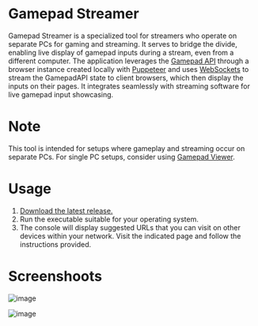 # Gamepad Streamer
Gamepad Streamer is a specialized tool for streamers who operate on separate PCs for gaming and streaming. It serves to bridge the divide, enabling live display of gamepad inputs during a stream, even from a different computer. 
The application leverages the [Gamepad API](https://developer.mozilla.org/en-US/docs/Web/API/Gamepad_API/Using_the_Gamepad_API) through a browser instance created locally with [Puppeteer](https://github.com/puppeteer/puppeteer) and 
uses [WebSockets](https://developer.mozilla.org/en-US/docs/Web/API/WebSockets_API) to stream the GamepadAPI state to client browsers, which then display the inputs on their pages.
It integrates seamlessly with streaming software for live gamepad input showcasing.

# Note
This tool is intended for setups where gameplay and streaming occur on separate PCs. For single PC setups, consider using [Gamepad Viewer](https://gamepadviewer.com/).

# Usage
1. [Download the latest release.](https://github.com/ZBAGI/gamepad-streamer/releases)
2. Run the executable suitable for your operating system.
3. The console will display suggested URLs that you can visit on other devices within your network. Visit the indicated page and follow the instructions provided.

# Screenshoots
![image](https://github.com/ZBAGI/gamepad-streamer/assets/26273080/9993b928-d0ab-4a16-bd1d-bbfddd49be2c)


![image](https://github.com/ZBAGI/gamepad-streamer/assets/26273080/ff7d928b-89ed-49e4-8420-92453f0dca3c)

